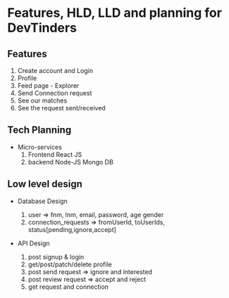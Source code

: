 # Features, HLD, LLD and planning for DevTinders

## Features

1. Create account and Login
2. Profile
3. Feed page - Explorer
4. Send Connection request
5. See our matches
6. See the request sent/received

## Tech Planning

- Micro-services
  1. Frontend React JS
  2. backend Node-JS Mongo DB

## Low level design

- Database Design

  1. user => fnm, lnm, email, password, age gender
  2. connection_requests => fromUserId, toUserIds, status[pending,ignore,accept]

- API Design
  1. post signup & login
  2. get/post/patch/delete profile
  3. post send request => ignore and interested
  4. post review request => accept and reject
  5. get request and connection
